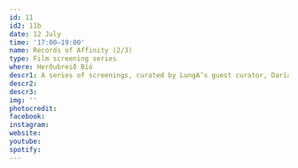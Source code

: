 ```yaml
---
id: 11
id2: 11b
date: 12 July
time: '17:00–19:00'
name: Records of Affinity (2/3)
type: Film screening series
where: Herðubreið Bíó
descr1: A series of screenings, curated by LungA’s guest curator, Daría Sól will be at Herðubreið cinema, including artworks by artists Molly Soda, Remi Vesala and Jade Kallio, Camille Auer, Anna Knappe, Theresa Traore Dahlberg, Hugo Llanes, Salad Hilowle, Sepideh Rahaa, Virkam Pradhan, Miles Greenberg & Frederique Pisuisse.
descr2: 
descr3: 
img: ''
photocredit: 
facebook: 
instagram: 
website:
youtube:
spotify:
---
```

